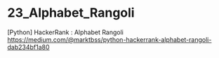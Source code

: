 # 23_Alphabet_Rangoli
[Python] HackerRank : Alphabet Rangoli
https://medium.com/@marktbss/python-hackerrank-alphabet-rangoli-dab234bf1a80
